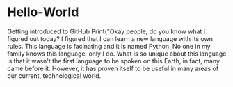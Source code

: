 # Hello-World
Getting introduced to GitHub
Print("Okay people, do you know what I figured out today? I figured that I can learn a new language with its own rules. This language is facinating and it is named Python. No one in my family knows this language, only I do. What is so unique about this language is that it wasn't the first language to be spoken on this Earth, in fact, many came before it. However, it has proven itself to be useful in many areas of our current, technological world. 
